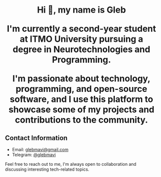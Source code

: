 <h1 align="center">Hi 👋, my name is Gleb

I'm currently a second-year student at ITMO University pursuing a degree in Neurotechnologies and Programming.

I'm passionate about technology, programming, and open-source software, and I use this platform to showcase some of my projects and contributions to the community.

## Contact Information

- Email: glebmavi@gmail.com
- Telegram: [@glebmavi](https://t.me/glebmavi)

Feel free to reach out to me, I'm always open to collaboration and discussing interesting tech-related topics.

